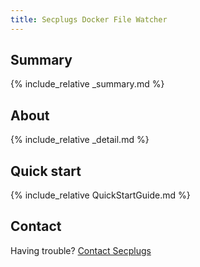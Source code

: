 ```yaml
---
title: Secplugs Docker File Watcher
---
```


<!-- 
Force page title 
https://stackoverflow.com/questions/49060619/use-per-page-title-with-a-jekyll-theme 
-->
<script>
    document.getElementsByClassName("project-name").item(0).innerText = "{{ page.title }}";
</script>

## Summary
{% include_relative _summary.md %}

## About
{% include_relative _detail.md %}

## Quick start
{% include_relative QuickStartGuide.md %}

## Contact
Having trouble? [Contact Secplugs ](https://secplugs.com/contacts)